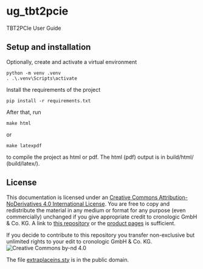 # ug_tbt2pcie
TBT2PCIe User Guide

## Setup and installation

Optionally, create and activate a virtual environment
```shell
python -m venv .venv
. .\.venv\Scripts\activate
``` 

Install the requirements of the project
```shell
pip install -r requirements.txt
```


After that, run
```shell
make html
```
   or
```shell
make latexpdf
```
to compile the project as html or pdf. The html (pdf) output is in build/html/
(build/latex/).


## License
This documentation is licensed under an
[Creative Commons Attribution-NoDerivatives 4.0 International License](https://creativecommons.org/licenses/by-nd/4.0/).
You are free to copy and redistribute the material in any medium or format 
for any purpose (even commercially) unchanged if you give appropriate credit
to cronologic GmbH & Co. KG. A link to [this repository](https://github.com/crono-kircher/ug-PCIe-over-USB4) or the [product pages](https://www.cronologic.de/products/products-overview) is sufficient.

If you decide to contribute to this repository you transfer non-exclusive
but unlimited rights to your edit to cronologic GmbH & Co. KG.
![Creative Commons by-nd 4.0](https://i.creativecommons.org/l/by-nd/4.0/88x31.png)

The file [extraplaceins.sty](extraplaceins.sty) is in the public domain.
